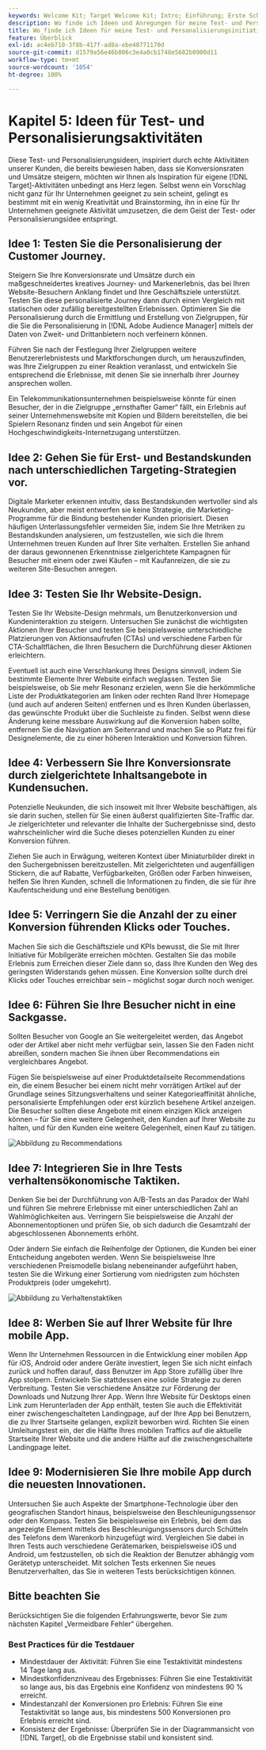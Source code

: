 ```yaml
---
keywords: Welcome Kit; Target Welcome Kit; Intro; Einführung; Erste Schritte
description: Wo finde ich Ideen und Anregungen für meine Test- und Personalisierungsaktivitäten mit Adobe Target?
title: Wo finde ich Ideen für meine Test- und Personalisierungsinitiativen?
feature: Überblick
exl-id: ac4eb710-3f8b-417f-ad8a-ebe48771170d
source-git-commit: d1579a56e46b806c3e4a0cb1748e5682b0900d11
workflow-type: tm+mt
source-wordcount: '1054'
ht-degree: 100%

---
```


# Kapitel 5: Ideen für Test- und Personalisierungsaktivitäten

Diese Test- und Personalisierungsideen, inspiriert durch echte Aktivitäten unserer Kunden, die bereits bewiesen haben, dass sie Konversionsraten und Umsätze steigern, möchten wir Ihnen als Inspiration für eigene [!DNL Target]-Aktivitäten unbedingt ans Herz legen. Selbst wenn ein Vorschlag nicht ganz für Ihr Unternehmen geeignet zu sein scheint, gelingt es bestimmt mit ein wenig Kreativität und Brainstorming, ihn in eine für Ihr Unternehmen geeignete Aktivität umzusetzen, die dem Geist der Test- oder Personalisierungsidee entspringt.

## Idee 1: Testen Sie die Personalisierung der Customer Journey.

Steigern Sie Ihre Konversionsrate und Umsätze durch ein maßgeschneidertes kreatives Journey- und Markenerlebnis, das bei Ihren Website-Besuchern Anklang findet und Ihre Geschäftsziele unterstützt. Testen Sie diese personalisierte Journey dann durch einen Vergleich mit statischen oder zufällig bereitgestellten Erlebnissen. Optimieren Sie die Personalisierung durch die Ermittlung und Erstellung von Zielgruppen, für die Sie die Personalisierung in [!DNL Adobe Audience Manager] mittels der Daten von Zweit- und Drittanbietern noch verfeinern können.

Führen Sie nach der Festlegung Ihrer Zielgruppen weitere Benutzererlebnistests und Marktforschungen durch, um herauszufinden, was Ihre Zielgruppen zu einer Reaktion veranlasst, und entwickeln Sie entsprechend die Erlebnisse, mit denen Sie sie innerhalb ihrer Journey ansprechen wollen.

Ein Telekommunikationsunternehmen beispielsweise könnte für einen Besucher, der in die Zielgruppe „ernsthafter Gamer“ fällt, ein Erlebnis auf seiner Unternehmenswebsite mit Kopien und Bildern bereitstellen, die bei Spielern Resonanz finden und sein Angebot für einen Hochgeschwindigkeits-Internetzugang unterstützen.

## Idee 2: Gehen Sie für Erst- und Bestandskunden nach unterschiedlichen Targeting-Strategien vor.

Digitale Marketer erkennen intuitiv, dass Bestandskunden wertvoller sind als Neukunden, aber meist entwerfen sie keine Strategie, die Marketing-Programme für die Bindung bestehender Kunden priorisiert. Diesen häufigen Unterlassungsfehler vermeiden Sie, indem Sie Ihre Metriken zu Bestandskunden analysieren, um festzustellen, wie sich die Ihrem Unternehmen treuen Kunden auf Ihrer Site verhalten. Erstellen Sie anhand der daraus gewonnenen Erkenntnisse zielgerichtete Kampagnen für Besucher mit einem oder zwei Käufen – mit Kaufanreizen, die sie zu weiteren Site-Besuchen anregen.

## Idee 3: Testen Sie Ihr Website-Design.

Testen Sie Ihr Website-Design mehrmals, um Benutzerkonversion und Kundeninteraktion zu steigern. Untersuchen Sie zunächst die wichtigsten Aktionen Ihrer Besucher und testen Sie beispielsweise unterschiedliche Platzierungen von Aktionsaufrufen (CTAs) und verschiedene Farben für CTA-Schaltflächen, die Ihren Besuchern die Durchführung dieser Aktionen erleichtern.

Eventuell ist auch eine Verschlankung Ihres Designs sinnvoll, indem Sie bestimmte Elemente Ihrer Website einfach weglassen. Testen Sie beispielsweise, ob Sie mehr Resonanz erzielen, wenn Sie die herkömmliche Liste der Produktkategorien am linken oder rechten Rand Ihrer Homepage (und auch auf anderen Seiten) entfernen und es Ihren Kunden überlassen, das gewünschte Produkt über die Suchleiste zu finden. Selbst wenn diese Änderung keine messbare Auswirkung auf die Konversion haben sollte, entfernen Sie die Navigation am Seitenrand und machen Sie so Platz frei für Designelemente, die zu einer höheren Interaktion und Konversion führen.

## Idee 4: Verbessern Sie Ihre Konversionsrate durch zielgerichtete Inhaltsangebote in Kundensuchen.

Potenzielle Neukunden, die sich insoweit mit Ihrer Website beschäftigen, als sie darin suchen, stellen für Sie einen äußerst qualifizierten Site-Traffic dar. Je zielgerichteter und relevanter die Inhalte der Suchergebnisse sind, desto wahrscheinlicher wird die Suche dieses potenziellen Kunden zu einer Konversion führen.

Ziehen Sie auch in Erwägung, weiteren Kontext über Miniaturbilder direkt in den Suchergebnissen bereitzustellen. Mit zielgerichteten und augenfälligen Stickern, die auf Rabatte, Verfügbarkeiten, Größen oder Farben hinweisen, helfen Sie Ihren Kunden, schnell die Informationen zu finden, die sie für ihre Kaufentscheidung und eine Bestellung benötigen.

## Idee 5: Verringern Sie die Anzahl der zu einer Konversion führenden Klicks oder Touches.

Machen Sie sich die Geschäftsziele und KPIs bewusst, die Sie mit Ihrer Initiative für Mobilgeräte erreichen möchten. Gestalten Sie das mobile Erlebnis zum Erreichen dieser Ziele dann so, dass Ihre Kunden den Weg des geringsten Widerstands gehen müssen. Eine Konversion sollte durch drei Klicks oder Touches erreichbar sein – möglichst sogar durch noch weniger.

## Idee 6: Führen Sie Ihre Besucher nicht in eine Sackgasse.

Sollten Besucher von Google an Sie weitergeleitet werden, das Angebot oder der Artikel aber nicht mehr verfügbar sein, lassen Sie den Faden nicht abreißen, sondern machen Sie ihnen über Recommendations ein vergleichbares Angebot.

Fügen Sie beispielsweise auf einer Produktdetailseite Recommendations ein, die einem Besucher bei einem nicht mehr vorrätigen Artikel auf der Grundlage seines Sitzungsverhaltens und seiner Kategorieaffinität ähnliche, personalisierte Empfehlungen oder erst kürzlich besehene Artikel anzeigen. Die Besucher sollten diese Angebote mit einem einzigen Klick anzeigen können – für Sie eine weitere Gelegenheit, den Kunden auf Ihrer Website zu halten, und für den Kunden eine weitere Gelegenheit, einen Kauf zu tätigen.

![Abbildung zu Recommendations](/help/c-intro/assets/recs-illustration.png)

## Idee 7: Integrieren Sie in Ihre Tests verhaltensökonomische Taktiken.

Denken Sie bei der Durchführung von A/B-Tests an das Paradox der Wahl und führen Sie mehrere Erlebnisse mit einer unterschiedlichen Zahl an Wahlmöglichkeiten aus. Verringern Sie beispielsweise die Anzahl der Abonnementoptionen und prüfen Sie, ob sich dadurch die Gesamtzahl der abgeschlossenen Abonnements erhöht.

Oder ändern Sie einfach die Reihenfolge der Optionen, die Kunden bei einer Entscheidung angeboten werden. Wenn Sie beispielsweise Ihre verschiedenen Preismodelle bislang nebeneinander aufgeführt haben, testen Sie die Wirkung einer Sortierung vom niedrigsten zum höchsten Produktpreis (oder umgekehrt).

![Abbildung zu Verhaltenstaktiken](/help/c-intro/assets/behavioral.png)

## Idee 8: Werben Sie auf Ihrer Website für Ihre mobile App.

Wenn Ihr Unternehmen Ressourcen in die Entwicklung einer mobilen App für iOS, Android oder andere Geräte investiert, legen Sie sich nicht einfach zurück und hoffen darauf, dass Benutzer im App Store zufällig über Ihre App stolpern. Entwickeln Sie stattdessen eine solide Strategie zu deren Verbreitung. Testen Sie verschiedene Ansätze zur Förderung der Downloads und Nutzung Ihrer App. Wenn Ihre Website für Desktops einen Link zum Herunterladen der App enthält, testen Sie auch die Effektivität einer zwischengeschalteten Landingpage, auf der Ihre App bei Benutzern, die zu Ihrer Startseite gelangen, explizit beworben wird. Richten Sie einen Umleitungstest ein, der die Hälfte Ihres mobilen Traffics auf die aktuelle Startseite Ihrer Website und die andere Hälfte auf die zwischengeschaltete Landingpage leitet.

## Idee 9: Modernisieren Sie Ihre mobile App durch die neuesten Innovationen.

Untersuchen Sie auch Aspekte der Smartphone-Technologie über den geografischen Standort hinaus, beispielsweise den Beschleunigungssensor oder den Kompass. Testen Sie beispielsweise ein Erlebnis, bei dem das angezeigte Element mittels des Beschleunigungssensors durch Schütteln des Telefons dem Warenkorb hinzugefügt wird. Vergleichen Sie dabei in Ihren Tests auch verschiedene Gerätemarken, beispielsweise iOS und Android, um festzustellen, ob sich die Reaktion der Benutzer abhängig vom Gerätetyp unterscheidet. Mit solchen Tests erkennen Sie neues Benutzerverhalten, das Sie in weiteren Tests berücksichtigen können.

## Bitte beachten Sie

Berücksichtigen Sie die folgenden Erfahrungswerte, bevor Sie zum nächsten Kapitel „Vermeidbare Fehler“ übergehen.

### Best Practices für die Testdauer

* Mindestdauer der Aktivität: Führen Sie eine Testaktivität mindestens 14 Tage lang aus.
* Mindestkonfidenzniveau des Ergebnisses: Führen Sie eine Testaktivität so lange aus, bis das Ergebnis eine Konfidenz von mindestens 90 % erreicht.
* Mindestanzahl der Konversionen pro Erlebnis: Führen Sie eine Testaktivität so lange aus, bis mindestens 500 Konversionen pro Erlebnis erreicht sind.
* Konsistenz der Ergebnisse: Überprüfen Sie in der Diagrammansicht von [!DNL Target], ob die Ergebnisse stabil und konsistent sind.
